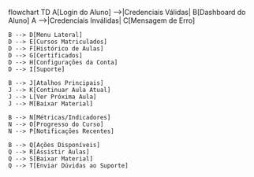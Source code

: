 flowchart TD
A[Login do Aluno] -->|Credenciais Válidas| B[Dashboard do Aluno]
A -->|Credenciais Inválidas| C[Mensagem de Erro]

    B --> D[Menu Lateral]
    D --> E[Cursos Matriculados]
    D --> F[Histórico de Aulas]
    D --> G[Certificados]
    D --> H[Configurações da Conta]
    D --> I[Suporte]

    B --> J[Atalhos Principais]
    J --> K[Continuar Aula Atual]
    J --> L[Ver Próxima Aula]
    J --> M[Baixar Material]

    B --> N[Métricas/Indicadores]
    N --> O[Progresso do Curso]
    N --> P[Notificações Recentes]

    B --> Q[Ações Disponíveis]
    Q --> R[Assistir Aulas]
    Q --> S[Baixar Material]
    Q --> T[Enviar Dúvidas ao Suporte]

